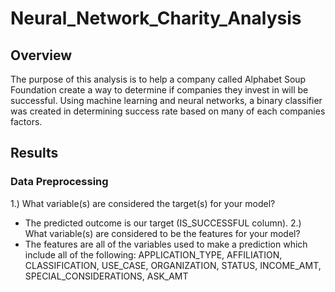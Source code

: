 # Neural_Network_Charity_Analysis

## Overview 
The purpose of this analysis is to help a company called Alphabet Soup Foundation create a way to determine if companies they invest in will be successful. Using machine learning and neural networks, a binary classifier was created in determining success rate based on many of each companies factors. 

## Results 
### Data Preprocessing
1.) What variable(s) are considered the target(s) for your model?
- The predicted outcome is our target (IS_SUCCESSFUL column).
2.) What variable(s) are considered to be the features for your model?
- The features are all of the variables used to make a prediction which include all of the following: APPLICATION_TYPE, AFFILIATION, CLASSIFICATION, USE_CASE, ORGANIZATION,      STATUS, INCOME_AMT, SPECIAL_CONSIDERATIONS, ASK_AMT

